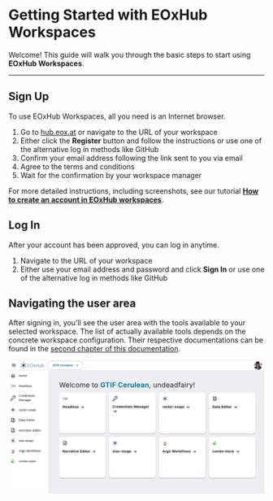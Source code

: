 # Getting Started with EOxHub Workspaces

Welcome! This guide will walk you through the basic steps to start using **EOxHub Workspaces**.

---

## Sign Up

To use EOxHub Workspaces, all you need is an Internet browser.

1. Go to [hub.eox.at](https://hub.eox.at) or navigate to the URL of your workspace
2. Either click the **Register** button and follow the instructions or use one of the alternative log in methods like GitHub
3. Confirm your email address following the link sent to you via email
4. Agree to the terms and conditions
5. Wait for the confirmation by your workspace manager

For more detailed instructions, including screenshots, see our tutorial [**How to create an account in EOxHub workspaces**](../tutorials/creating_account.md).

## Log In

After your account has been approved, you can log in anytime.

1. Navigate to the URL of your workspace
2. Either use your email address and password and click **Sign In** or use one of the alternative log in methods like GitHub

## Navigating the user area

After signing in, you'll see the user area with the tools available to your selected workspace. The list of actually available tools depends on the concrete workspace configuration. Their respective documentations can be found in the [second chapter of this documentation](https://documentation.hub.eox.at/jupyterlab/).

![user area](assets/user_area.png)
